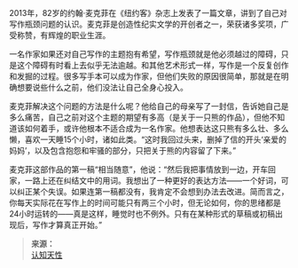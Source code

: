 2013年，82岁的约翰·麦克菲在《纽约客》杂志上发表了一篇文章，讲到了自己对写作瓶颈问题的认识。麦克菲是创造性纪实文学的开创者之一，荣获诸多奖项，广受称赞，有辉煌的职业生涯。

一名作家如果还对自己写作的主题抱有希望，写作瓶颈就是他必须越过的障碍，只是这个障碍有时看上去似乎无法逾越。和其他艺术形式一样，写作是一个反复创作和发掘的过程。很多写手本可以成为作家，但他们失败的原因很简单，那就是在明确想要说些什么之前，他们没法让自己全身心投入。

麦克菲解决这个问题的方法是什么呢？他给自己的母亲写了一封信，告诉她自己是多么痛苦，自己之前对这个主题的期望有多高（是关于一只熊的作品），但他不知道该如何着手，或许他根本不适合成为一名作家。他想表达这只熊有多么壮、多么懒，喜欢一天睡15个小时，诸如此类。“这时我回过头来，删掉了信的开头‘亲爱的妈妈’，以及包含抱怨和牢骚的部分，只把关于熊的内容留了下来。”

麦克菲这部作品的第一稿“相当随意”，他说：“然后我把事情放到一边，开车回家，一路上还在纠结文中的用词。我想出了一种更好的表达方法——一个好词，可以纠正某个失误。如果连第一稿都没有，我肯定不会想到办法去改进。简而言之，你每天实际花在写作上的时间可能只有两三个小时，但无论如何，你的思绪都是24小时运转的——真是这样，睡觉时也不例外。只有在某种形式的草稿或初稿出现后，写作才算真正开始。”

>**来源：**  
>[认知天性](/读书/学习/认知天性.md)
